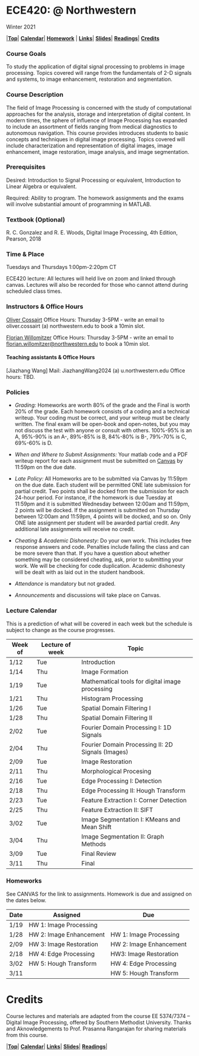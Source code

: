 <a name="top"></a>
# ECE420:  @ Northwestern
Winter 2021  

|[**Top**](./#top)|  [**Calendar**](#calendar)| [**Homework**](#homeworks) | [**Links**](#links)| [**Slides**](#slides)|  [**Readings**](#readings)| [**Credits**](#credits)

### Course Goals
To study the application of digital signal processing to problems in image processing. Topics covered will range from the fundamentals of 2-D signals and systems, to image enhancement, restoration and segmentation. 

### Course Description

The field of Image Processing is concerned with the study of computational approaches for the analysis, storage and interpretation of digital content. In modern times, the sphere of influence of Image Processing has expanded to include an assortment of fields ranging from medical diagnostics to autonomous navigation.
This course provides introduces students to basic concepts and techniques in digital image processing. Topics covered will include characterization and representation of digital images, image enhancement, image restoration, image analysis, and image segmentation.

### Prerequisites

Desired: Introduction to Signal Processing or equivalent, Introduction to Linear Algebra or equivalent.

Required: Ability to program. The homework assignments and the exams will involve substantial amount of programming in MATLAB.

### Textbook (Optional)
R. C. Gonzalez and R. E. Woods, Digital Image Processing, 4th Edition, Pearson, 2018

### Time & Place 
Tuesdays and Thursdays 1:00pm-2:20pm CT

ECE420 lecture: All lectures will held live on zoom and linked through canvas. Lectures will also be recorded for those who cannot attend during scheduled class times. 

### Instructors & Office Hours
[Oliver Cossairt](https://compphotolab.northwestern.edu/)
Office Hours: Thursday 3-5PM - write an email to oliver.cossairt (a) northwestern.edu to book a 10min slot.

[Florian Willomitzer](https://compphotolab.northwestern.edu/)
Office Hours: Thursday 3-5PM - write an email to [florian.willomitzer@northwestern.edu](mailto:florian.willomitzer@northwestern.edu) to book a 10min slot.

#### Teaching assistants  & Office Hours

[Jiazhang Wang] 
Mail: JiazhangWang2024 (a) u.northwestern.edu
Office hours:  TBD.

### Policies 
* *Grading:* Homeworks are worth 80% of the grade and the Final is worth 20% of the grade. Each homework consists of a coding and a technical writeup. Your coding must be correct, and your writeup must be clearly written. The final exam will be open-book and open-notes, but you may not discuss the test with anyone or consult with others. 100%-95% is an A, 95%-90% is an A-, 89%-85% is B, 84%-80% is B-, 79%-70% is C, 69%-60% is D.  

* *When and Where to Submit Assignments:*  Your matlab code and a PDF writeup report for each assignment must be submitted on [Canvas](http://www.it.northwestern.edu/education/login.html) by 11:59pm on the due date. 

* *Late Policy:*  All Homeworks are to be submitted via Canvas by 11:59pm on the due date. Each student will be permitted ONE late submission for partial credit. Two points shall be docked from the submission for each 24-hour period. For instance, if the homework is due Tuesday at 11:59pm and it is submitted Wednesday between 12:00am and 11:59pm, 2 points will be docked. If the assignment is submitted on Thursday between 12:00am and 11:59pm, 4 points will be docked, and so on. Only ONE late assignment per student will be awarded partial credit. Any additional late assignments will receive no credit.  

* *Cheating & Academic Dishonesty:* Do your own work. This includes free response answers and code. Penalties include failing the class and can be more severe than that. If you have a question about whether something may be considered cheating, ask, prior to submitting your work. We will be checking for code duplication. Academic dishonesty will be dealt with as laid out in the student handbook.

* *Attendance* is mandatory but not graded.

* *Announcements* and discussions will take place on Canvas.

<a name="calendar"></a>
### Lecture Calendar

This is a prediction of what will be covered in each week but the schedule is 
subject to change as the course progresses.

| Week of| Lecture of week | Topic             | 
|------|-----|---------------------------------|
| 1/12 | Tue | Introduction                   | 
| 1/14 | Thu | Image Formation                 |  
| 1/19 | Tue | Mathematical tools for digital image processing | 
| 1/21 | Thu | Histogram Processing |
| 1/26 | Tue | Spatial Domain Filtering I           |
| 1/28 | Thu | Spatial Domain Filtering II       |
| 2/02 | Tue | Fourier Domain Processing I: 1D Signals               |
| 2/04 | Thu | Fourier Domain Processing II: 2D Signals (Images)       |
| 2/09 | Tue | Image Restoration             |
| 2/11 | Thu | Morphological Procesing        |
| 2/16 | Tue | Edge Processing I: Detection         |
| 2/18 | Thu | Edge Processing II: Hough Transform  |
| 2/23 | Tue | Feature Extraction I: Corner Detection |
| 2/25 | Thu | Feature Extraction II: SIFT     |
| 3/02 | Tue | Image Segmentation I: KMeans and Mean Shift       |
| 3/04 | Thu | Image Segmentation II: Graph Methods    | 
| 3/09 | Tue | Final Review         | 
| 3/11 | Thu | Final           |

### Homeworks

See CANVAS for the link to assignments. Homework is due and assigned on the dates below. 

| Date | Assigned | Due |
|------|----------|-----|
| 1/19 | HW 1: Image Processing |  |
| 1/28 | HW 2: Image Enhancement | HW 1: Image Processing | 
| 2/09 | HW 3: Image Restoration | HW 2: Image Enhancement | 
| 2/18 | HW 4: Edge Processing | HW3: Image Restoration | 
| 3/02 | HW 5: Hough Transform | HW 4: Edge Processing | 
| 3/11 |  | HW 5: Hough Transform | 

# Credits

Course lectures and materials are adapted from the course EE 5374/7374 – Digital Image Processing, offered by Southern Methodist University. Thanks and Aknowledgements to Prof. Prasanna Rangarajan for sharing materials from this course.    

|[**Top**](#top)|  [**Calendar**](#calendar)| [**Links**](#links)| [**Slides**](#slides)|  [**Readings**](#readings)|
